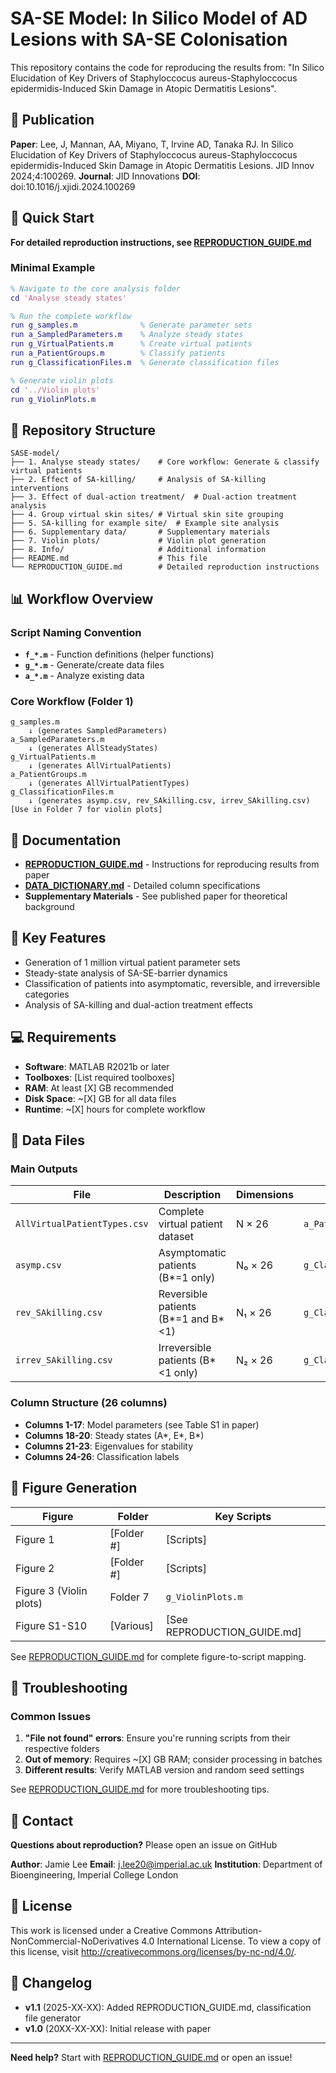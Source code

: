 # SA-SE Model: In Silico Model of AD Lesions with SA-SE Colonisation

This repository contains the code for reproducing the results from: "In Silico Elucidation of Key Drivers of  Staphyloccocus aureus-Staphyloccocus epidermidis-Induced Skin Damage in Atopic Dermatitis Lesions".

## 📄 Publication

**Paper**: Lee, J, Mannan, AA, Miyano, T, Irvine AD, Tanaka RJ. In Silico Elucidation of Key Drivers of  Staphyloccocus aureus-Staphyloccocus epidermidis-Induced Skin Damage in Atopic Dermatitis Lesions. JID Innov 2024;4:100269.
**Journal**: JID Innovations
**DOI**: doi:10.1016/j.xjidi.2024.100269

## 🚀 Quick Start

**For detailed reproduction instructions, see [REPRODUCTION_GUIDE.md](REPRODUCTION_GUIDE.md)**

### Minimal Example

```matlab
% Navigate to the core analysis folder
cd 'Analyse steady states'

% Run the complete workflow
run g_samples.m              % Generate parameter sets
run a_SampledParameters.m    % Analyze steady states
run g_VirtualPatients.m      % Create virtual patients
run a_PatientGroups.m        % Classify patients
run g_ClassificationFiles.m  % Generate classification files

% Generate violin plots
cd '../Violin plots'
run g_ViolinPlots.m
```

## 📁 Repository Structure

```
SASE-model/
├── 1. Analyse steady states/    # Core workflow: Generate & classify virtual patients
├── 2. Effect of SA-killing/     # Analysis of SA-killing interventions
├── 3. Effect of dual-action treatment/  # Dual-action treatment analysis
├── 4. Group virtual skin sites/ # Virtual skin site grouping
├── 5. SA-killing for example site/  # Example site analysis
├── 6. Supplementary data/       # Supplementary materials
├── 7. Violin plots/             # Violin plot generation
├── 8. Info/                     # Additional information
├── README.md                    # This file
└── REPRODUCTION_GUIDE.md        # Detailed reproduction instructions
```

## 📊 Workflow Overview

### Script Naming Convention

- **`f_*.m`** - Function definitions (helper functions)
- **`g_*.m`** - Generate/create data files
- **`a_*.m`** - Analyze existing data

### Core Workflow (Folder 1)

```
g_samples.m
    ↓ (generates SampledParameters)
a_SampledParameters.m
    ↓ (generates AllSteadyStates)
g_VirtualPatients.m
    ↓ (generates AllVirtualPatients)
a_PatientGroups.m
    ↓ (generates AllVirtualPatientTypes)
g_ClassificationFiles.m
    ↓ (generates asymp.csv, rev_SAkilling.csv, irrev_SAkilling.csv)
[Use in Folder 7 for violin plots]
```

## 📖 Documentation

- **[REPRODUCTION_GUIDE.md](REPRODUCTION_GUIDE.md)** - Instructions for reproducing results from paper
- **[DATA_DICTIONARY.md](DATA_DICTIONARY.md)** - Detailed column specifications
- **Supplementary Materials** - See published paper for theoretical background

## 🔬 Key Features

- Generation of 1 million virtual patient parameter sets
- Steady-state analysis of SA-SE-barrier dynamics
- Classification of patients into asymptomatic, reversible, and irreversible categories
- Analysis of SA-killing and dual-action treatment effects

## 💻 Requirements

- **Software**: MATLAB R2021b or later
- **Toolboxes**: [List required toolboxes]
- **RAM**: At least [X] GB recommended
- **Disk Space**: ~[X] GB for all data files
- **Runtime**: ~[X] hours for complete workflow

## 📝 Data Files

### Main Outputs

| File | Description | Dimensions | Source Script |
|------|-------------|------------|---------------|
| `AllVirtualPatientTypes.csv` | Complete virtual patient dataset | N × 26 | `a_PatientGroups.m` |
| `asymp.csv` | Asymptomatic patients (B*=1 only) | N₀ × 26 | `g_ClassificationFiles.m` |
| `rev_SAkilling.csv` | Reversible patients (B*=1 and B*<1) | N₁ × 26 | `g_ClassificationFiles.m` |
| `irrev_SAkilling.csv` | Irreversible patients (B*<1 only) | N₂ × 26 | `g_ClassificationFiles.m` |

### Column Structure (26 columns)

- **Columns 1-17**: Model parameters (see Table S1 in paper)
- **Columns 18-20**: Steady states (A*, E*, B*)
- **Columns 21-23**: Eigenvalues for stability
- **Columns 24-26**: Classification labels

## 🎨 Figure Generation

| Figure | Folder | Key Scripts |
|--------|--------|-------------|
| Figure 1 | [Folder #] | [Scripts] |
| Figure 2 | [Folder #] | [Scripts] |
| Figure 3 (Violin plots) | Folder 7 | `g_ViolinPlots.m` |
| Figure S1-S10 | [Various] | [See REPRODUCTION_GUIDE.md] |

See [REPRODUCTION_GUIDE.md](REPRODUCTION_GUIDE.md) for complete figure-to-script mapping.

## 🐛 Troubleshooting

### Common Issues

1. **"File not found" errors**: Ensure you're running scripts from their respective folders
2. **Out of memory**: Requires ~[X] GB RAM; consider processing in batches
3. **Different results**: Verify MATLAB version and random seed settings

See [REPRODUCTION_GUIDE.md](REPRODUCTION_GUIDE.md) for more troubleshooting tips.

## 📧 Contact

**Questions about reproduction?** Please open an issue on GitHub

**Author**: Jamie Lee
**Email**: j.lee20@imperial.ac.uk
**Institution**: Department of Bioengineering, Imperial College London

## 📜 License

This work is licensed under a Creative Commons Attribution-NonCommercial-NoDerivatives 4.0 International License. To view a copy of this license, visit http://creativecommons.org/licenses/by-nc-nd/4.0/.

## 🔄 Changelog

- **v1.1** (2025-XX-XX): Added REPRODUCTION_GUIDE.md, classification file generator
- **v1.0** (20XX-XX-XX): Initial release with paper

---

**Need help?** Start with [REPRODUCTION_GUIDE.md](REPRODUCTION_GUIDE.md) or open an issue!